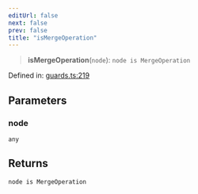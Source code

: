 ```yaml
---
editUrl: false
next: false
prev: false
title: "isMergeOperation"
---
```


> **isMergeOperation**(`node`): `node is MergeOperation`

Defined in: [guards.ts:219](https://github.com/rcs-agents/rcs-lang/blob/2c0291a4209143052b64b2c6ec7573ef29bacea2/packages/ast/src/guards.ts#L219)

## Parameters

### node

`any`

## Returns

`node is MergeOperation`

